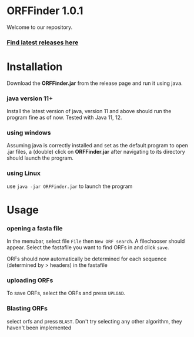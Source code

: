 # ORFFinder 1.0.1
Welcome to our repository.

### [Find latest releases here](https://github.com/Queuebee2/Course7Informatica/releases)

# Installation
Download the **ORFFinder.jar** from the release page and run it using java.


### java version 11+
Install the latest version of java, version 11 and above should run the program fine as of now. Tested with Java 11, 12.

### using windows
Assuming java is correctly installed and set as the default program to open .jar files, a (double) click on **ORFFinder.jar** after navigating to its directory should launch the program.

### using Linux
use `java -jar ORFFinder.jar` to launch the program

# Usage

### opening a fasta file
In the menubar, select file `File` then `New ORF search`. A filechooser should appear. Select the fastafile you want to find ORFs in and click `save`.

ORFs should now automatically be determined for each sequence (determined by > headers) in the fastafile


### uploading ORFs
To save ORFs, select the ORFs  and press `UPLOAD`.

### Blasting ORFs
select orfs and press `BLAST`. Don't try selecting any other algorithm, they haven't been implemented
